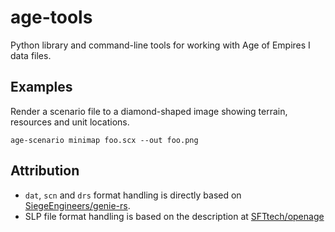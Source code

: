 # age-tools

Python library and command-line tools for working with Age of Empires I data files.

## Examples

Render a scenario file to a diamond-shaped image showing terrain, resources and unit locations.

```
age-scenario minimap foo.scx --out foo.png
```


## Attribution

- `dat`, `scn` and `drs` format handling is directly based on [SiegeEngineers/genie-rs](https://github.com/SiegeEngineers/genie-rs).
- SLP file format handling is based on the description at [SFTtech/openage](https://github.com/blob/9f13a91184e16af761fd9b654ff66cb3665261dd/doc/media/slp-files.md)

